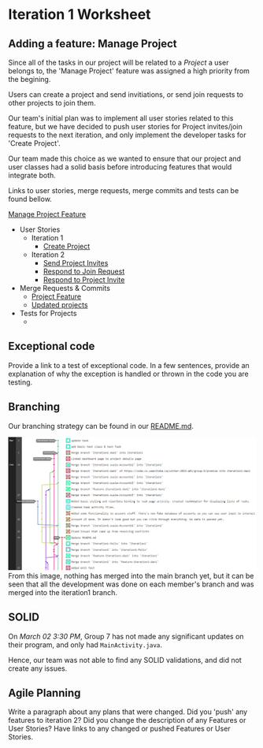 Iteration 1 Worksheet
=====================

Adding a feature: Manage Project
-----------------

Since all of the tasks in our project will be related to a *Project* a user belongs to, the 'Manage Project' feature was assigned a high priority from the begining. 

Users can create a project and send invitiations, or send join requests to other projects to join them.

Our team's initial plan was to implement all user stories related to this feature, but we have decided to push user stories for Project invites/join requests to the next iteration, and only implement the developer tasks for 'Create Project'. 

Our team made this choice as we wanted to ensure that our project and user classes had a solid basis before introducing features that would integrate both.

Links to user stories, merge requests, merge commits and tests can be found bellow.

[Manage Project Feature](https://code.cs.umanitoba.ca/winter-2022-a01/group-6/promise/-/issues/5)
* User Stories
    * Iteration 1
        * [Create Project](https://code.cs.umanitoba.ca/winter-2022-a01/group-6/promise/-/issues/4)
    * Iteration 2
        * [Send Project Invites](https://code.cs.umanitoba.ca/winter-2022-a01/group-6/promise/-/issues/20)
        * [Respond to Join Request](https://code.cs.umanitoba.ca/winter-2022-a01/group-6/promise/-/issues/27)
        * [Respond to Project Invite](https://code.cs.umanitoba.ca/winter-2022-a01/group-6/promise/-/issues/28)
* Merge Requests & Commits
    * [Project Feature](https://code.cs.umanitoba.ca/winter-2022-a01/group-6/promise/-/merge_requests/6)
    * [Updated projects](https://code.cs.umanitoba.ca/winter-2022-a01/group-6/promise/-/merge_requests/11)
* Tests for Projects
    * []()


Exceptional code
----------------

Provide a link to a test of exceptional code. In a few sentences,
provide an explanation of why the exception is handled or thrown
in the code you are testing.

Branching
----------
Our branching strategy can be found in our [README.md](./README.md).

![Branch Graph](./images/branch_graph.png)
From this image, nothing has merged into the main branch yet, but it can be seen that all the development was done on each member's branch and was merged into the iteration1 branch.

SOLID
-----

On *March 02 3:30 PM*, Group 7 has not made any significant updates on their program, and only had `MainActivity.java`.

Hence, our team was not able to find any SOLID validations, and did not create any issues.


Agile Planning
--------------

Write a paragraph about any plans that were changed. Did you
'push' any features to iteration 2? Did you change the description
of any Features or User Stories? Have links to any changed or pushed Features
or User Stories.
